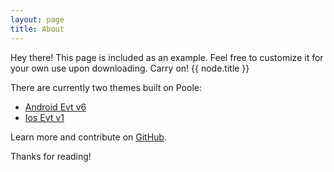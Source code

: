 ```yaml
---
layout: page
title: About
---
```


<p class="message">
  Hey there! This page is included as an example. Feel free to customize it for your own use upon downloading. Carry on!
  {{ node.title }}
</p>



There are currently two themes built on Poole:

* [Android Evt v6](https://kuanchunchen.github.io/)
* [Ios Evt v1](http://lanyon.getpoole.com)

Learn more and contribute on [GitHub](https://github.com/poole).

Thanks for reading!
